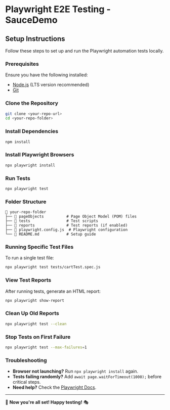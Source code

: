 # Playwright E2E Testing - SauceDemo

## Setup Instructions
Follow these steps to set up and run the Playwright automation tests locally.

### Prerequisites
Ensure you have the following installed:
- [Node.js](https://nodejs.org/) (LTS version recommended)
- [Git](https://git-scm.com/)

### Clone the Repository
```sh
git clone <your-repo-url>
cd <your-repo-folder>
```

### Install Dependencies
```sh
npm install
```

### Install Playwright Browsers
```sh
npx playwright install
```

### Run Tests
```sh
npx playwright test
```

### Folder Structure
```
📂 your-repo-folder
├── 📂 pageObjects          # Page Object Model (POM) files
├── 📂 tests                # Test scripts
├── 📂 reports              # Test reports (if enabled)
├── 📄 playwright.config.js  # Playwright configuration
└── 📄 README.md            # Setup guide
```

### Running Specific Test Files
To run a single test file:
```sh
npx playwright test tests/cartTest.spec.js
```

### View Test Reports
After running tests, generate an HTML report:
```sh
npx playwright show-report
```

### Clean Up Old Reports
```sh
npx playwright test --clean
```

### Stop Tests on First Failure
```sh
npx playwright test --max-failures=1
```

### Troubleshooting
- **Browser not launching?** Run `npx playwright install` again.
- **Tests failing randomly?** Add `await page.waitForTimeout(1000);` before critical steps.
- **Need help?** Check the [Playwright Docs](https://playwright.dev/).

---
🚀 **Now you're all set! Happy testing!** 🎭
